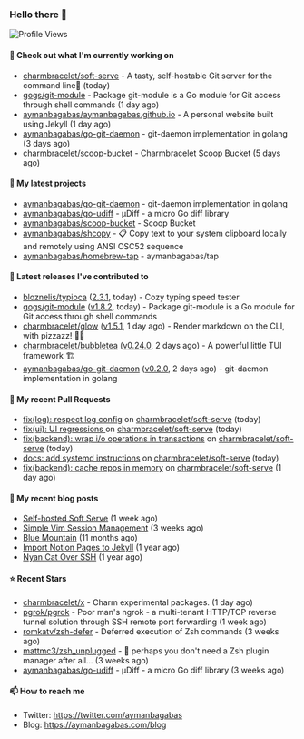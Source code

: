 ### Hello there 👋

![Profile Views](https://komarev.com/ghpvc/?username=aymanbagabas&label=PROFILE+VIEWS)

#### 👷 Check out what I'm currently working on

- [charmbracelet/soft-serve](https://github.com/charmbracelet/soft-serve) - A tasty, self-hostable Git server for the command line🍦 (today)
- [gogs/git-module](https://github.com/gogs/git-module) - Package git-module is a Go module for Git access through shell commands (1 day ago)
- [aymanbagabas/aymanbagabas.github.io](https://github.com/aymanbagabas/aymanbagabas.github.io) - A personal website built using Jekyll (1 day ago)
- [aymanbagabas/go-git-daemon](https://github.com/aymanbagabas/go-git-daemon) - git-daemon implementation in golang (3 days ago)
- [charmbracelet/scoop-bucket](https://github.com/charmbracelet/scoop-bucket) - Charmbracelet Scoop Bucket (5 days ago)

#### 🌱 My latest projects

- [aymanbagabas/go-git-daemon](https://github.com/aymanbagabas/go-git-daemon) - git-daemon implementation in golang
- [aymanbagabas/go-udiff](https://github.com/aymanbagabas/go-udiff) - µDiff - a micro Go diff library
- [aymanbagabas/scoop-bucket](https://github.com/aymanbagabas/scoop-bucket) - Scoop Bucket
- [aymanbagabas/shcopy](https://github.com/aymanbagabas/shcopy) - 📋 Copy text to your system clipboard locally and remotely using ANSI OSC52 sequence
- [aymanbagabas/homebrew-tap](https://github.com/aymanbagabas/homebrew-tap) - aymanbagabas/tap

#### 🔭 Latest releases I've contributed to

- [bloznelis/typioca](https://github.com/bloznelis/typioca) ([2.3.1](https://github.com/bloznelis/typioca/releases/tag/2.3.1), today) - Cozy typing speed tester
- [gogs/git-module](https://github.com/gogs/git-module) ([v1.8.2](https://github.com/gogs/git-module/releases/tag/v1.8.2), today) - Package git-module is a Go module for Git access through shell commands
- [charmbracelet/glow](https://github.com/charmbracelet/glow) ([v1.5.1](https://github.com/charmbracelet/glow/releases/tag/v1.5.1), 1 day ago) - Render markdown on the CLI, with pizzazz! 💅🏻
- [charmbracelet/bubbletea](https://github.com/charmbracelet/bubbletea) ([v0.24.0](https://github.com/charmbracelet/bubbletea/releases/tag/v0.24.0), 2 days ago) - A powerful little TUI framework 🏗
- [aymanbagabas/go-git-daemon](https://github.com/aymanbagabas/go-git-daemon) ([v0.2.0](https://github.com/aymanbagabas/go-git-daemon/releases/tag/v0.2.0), 2 days ago) - git-daemon implementation in golang

#### 🔨 My recent Pull Requests

- [fix(log): respect log config](https://github.com/charmbracelet/soft-serve/pull/280) on [charmbracelet/soft-serve](https://github.com/charmbracelet/soft-serve) (today)
- [fix(ui): UI regressions ](https://github.com/charmbracelet/soft-serve/pull/279) on [charmbracelet/soft-serve](https://github.com/charmbracelet/soft-serve) (today)
- [fix(backend): wrap i/o operations in transactions](https://github.com/charmbracelet/soft-serve/pull/278) on [charmbracelet/soft-serve](https://github.com/charmbracelet/soft-serve) (today)
- [docs: add systemd instructions](https://github.com/charmbracelet/soft-serve/pull/276) on [charmbracelet/soft-serve](https://github.com/charmbracelet/soft-serve) (today)
- [fix(backend): cache repos in memory](https://github.com/charmbracelet/soft-serve/pull/274) on [charmbracelet/soft-serve](https://github.com/charmbracelet/soft-serve) (1 day ago)

#### 📜 My recent blog posts

- [Self-hosted Soft Serve](https://aymanbagabas.com/blog/2023/04/28/self-hosted-soft-serve.html) (1 week ago)
- [Simple Vim Session Management](https://aymanbagabas.com/blog/2023/04/13/simple-vim-session-management.html) (3 weeks ago)
- [Blue Mountain](https://aymanbagabas.com/blog/2022/06/02/blue-mountain.html) (11 months ago)
- [Import Notion Pages to Jekyll](https://aymanbagabas.com/blog/2022/03/29/import-notion-pages-to-jekyll.html) (1 year ago)
- [Nyan Cat Over SSH](https://aymanbagabas.com/blog/2022/03/25/nyan-cat-over-ssh.html) (1 year ago)

#### ⭐ Recent Stars

- [charmbracelet/x](https://github.com/charmbracelet/x) - Charm experimental packages. (1 day ago)
- [pgrok/pgrok](https://github.com/pgrok/pgrok) - Poor man&#39;s ngrok - a multi-tenant HTTP/TCP reverse tunnel solution through SSH remote port forwarding (1 week ago)
- [romkatv/zsh-defer](https://github.com/romkatv/zsh-defer) - Deferred execution of Zsh commands (3 weeks ago)
- [mattmc3/zsh_unplugged](https://github.com/mattmc3/zsh_unplugged) -  🤔 perhaps you don&#39;t need a Zsh plugin manager after all... (3 weeks ago)
- [aymanbagabas/go-udiff](https://github.com/aymanbagabas/go-udiff) - µDiff - a micro Go diff library (3 weeks ago)

#### 📫 How to reach me

- Twitter: https://twitter.com/aymanbagabas
- Blog: https://aymanbagabas.com/blog
